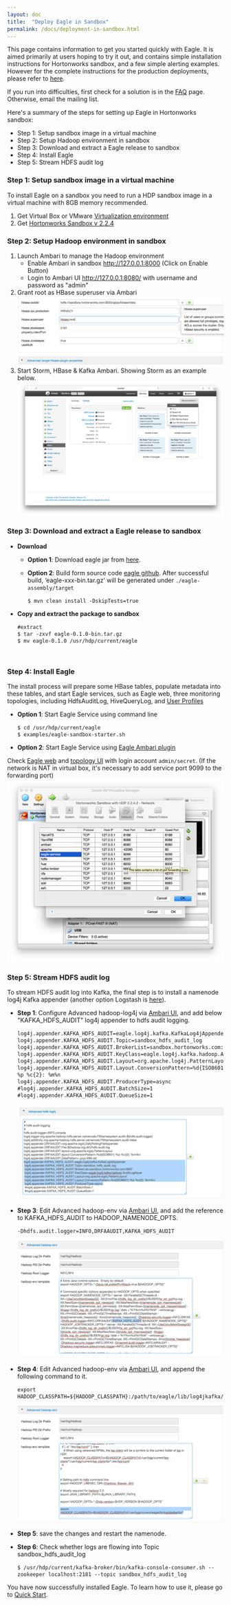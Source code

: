 ```yaml
---
layout: doc
title:  "Deploy Eagle in Sandbox"
permalink: /docs/deployment-in-sandbox.html
---
```


This page contains information to get you started quickly with Eagle. It is aimed primarily at users hoping to try it out,
and contains simple installation instructions for Hortonworks sandbox, and a few simple alerting examples.
However for the complete instructions for the production deployments, please refer to [here](/docs/deployment-in-production.html).


If you run into difficulties, first check for a solution is in the [FAQ](/docs/FAQ.html) page. Otherwise, email the mailing list.

Here's a summary of the steps for setting up Eagle in Hortonworks sandbox:

* Step 1: Setup sandbox image in a virtual machine
* Step 2: Setup Hadoop environment in sandbox
* Step 3: Download and extract a Eagle release to sandbox
* Step 4: Install Eagle
* Step 5: Stream HDFS audit log


### **Step 1: Setup sandbox image in a virtual machine**

To install Eagle on a sandbox you need to run a HDP sandbox image in a virtual machine with 8GB memory recommended.

1. Get Virtual Box or VMware [Virtualization environment](http://hortonworks.com/products/hortonworks-sandbox/#install)
2. Get [Hortonworks Sandbox v 2.2.4](http://hortonworks.com/products/hortonworks-sandbox/#archive)

### **Step 2: Setup Hadoop environment in sandbox**

1. Launch Ambari to manage the Hadoop environment
   * Enable Ambari in sandbox http://127.0.0.1:8000 (Click on Enable Button)
   * Login to Ambari UI http://127.0.0.1:8080/ with username and password as "admin"
2. Grant root as HBase superuser via Ambari
![add superuser](/images/docs/hbase-superuser.png)
3. Start Storm, HBase & Kafka Ambari. Showing Storm as an example below.
![Restart Services](/images/docs/start-storm.png "Services")

### **Step 3: Download and extract a Eagle release to sandbox**

* **Download**

    * **Option 1**: Download eagle jar from [here](http://66.211.190.194/eagle-0.1.0.tar.gz).

    * **Option 2**: Build form source code [eagle github](https://github.com/eBay/Eagle). After successful build, ‘eagle-xxx-bin.tar.gz’ will be generated under `./eagle-assembly/target`

          $ mvn clean install -DskipTests=true
* **Copy and extract the package to sandbox**

      #extract
      $ tar -zxvf eagle-0.1.0-bin.tar.gz
      $ mv eagle-0.1.0 /usr/hdp/current/eagle

<br/>

### **Step 4: Install Eagle**

The install process will prepare some HBase tables, populate metadata into these tables, and start Eagle services, such as Eagle web,
three monitoring topologies, including HdfsAuditLog, HiveQueryLog, and [User Profiles](/docs/tutorial/userprofile.html)

* **Option 1**: Start Eagle Service using command line

      $ cd /usr/hdp/current/eagle
      $ examples/eagle-sandbox-starter.sh

* **Option 2**: Start Eagle Service using [Eagle Ambari plugin](/docs/ambari-plugin-install.html)

Check [Eagle web](http://localhost:9099/eagle-service) and [topology UI](http://localhost:8744) with login account `admin/secret`.
(If the network is NAT in virtual box, it's necessary to add service port 9099 to the forwarding port)
![Forwarding Port](/images/docs/eagle-service.png)

### **Step 5: Stream HDFS audit log**

To stream HDFS audit log into Kafka, the final step is to install a namenode log4j Kafka appender (another option Logstash is [here](/docs/import-hdfs-auditLog.html)).

* **Step 1**: Configure Advanced hadoop-log4j via <a href="http://localhost:8080/#/main/services/HDFS/configs" target="_blank">Ambari UI</a>, and add below "KAFKA_HDFS_AUDIT" log4j appender to hdfs audit logging.

      log4j.appender.KAFKA_HDFS_AUDIT=eagle.log4j.kafka.KafkaLog4jAppender
      log4j.appender.KAFKA_HDFS_AUDIT.Topic=sandbox_hdfs_audit_log
      log4j.appender.KAFKA_HDFS_AUDIT.BrokerList=sandbox.hortonworks.com:6667
      log4j.appender.KAFKA_HDFS_AUDIT.KeyClass=eagle.log4j.kafka.hadoop.AuditLogKeyer
      log4j.appender.KAFKA_HDFS_AUDIT.Layout=org.apache.log4j.PatternLayout
      log4j.appender.KAFKA_HDFS_AUDIT.Layout.ConversionPattern=%d{ISO8601} %p %c{2}: %m%n
      log4j.appender.KAFKA_HDFS_AUDIT.ProducerType=async
      #log4j.appender.KAFKA_HDFS_AUDIT.BatchSize=1
      #log4j.appender.KAFKA_HDFS_AUDIT.QueueSize=1

    ![HDFS LOG4J Configuration](/images/docs/hdfs-log4j-conf.png "hdfslog4jconf")

* **Step 3**: Edit Advanced hadoop-env via <a href="http://localhost:8080/#/main/services/HDFS/configs" target="_blank">Ambari UI</a>, and add the reference to KAFKA_HDFS_AUDIT to HADOOP_NAMENODE_OPTS.

      -Dhdfs.audit.logger=INFO,DRFAAUDIT,KAFKA_HDFS_AUDIT

    ![HDFS Environment Configuration](/images/docs/hdfs-env-conf.png "hdfsenvconf")

* **Step 4**: Edit Advanced hadoop-env via <a href="http://localhost:8080/#/main/services/HDFS/configs" target="_blank">Ambari UI</a>, and append the following command to it.

      export HADOOP_CLASSPATH=${HADOOP_CLASSPATH}:/path/to/eagle/lib/log4jkafka/lib/*

    ![HDFS Environment Configuration](/images/docs/hdfs-env-conf2.png "hdfsenvconf2")

* **Step 5**: save the changes and restart the namenode.

* **Step 6**: Check whether logs are flowing into Topic sandbox_hdfs_audit_log

      $ /usr/hdp/current/kafka-broker/bin/kafka-console-consumer.sh --zookeeper localhost:2181 --topic sandbox_hdfs_audit_log

You have now successfully installed Eagle. To learn how to use it, please go to [Quick Start](/docs/quick-start.html).





